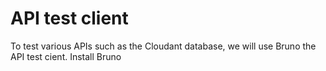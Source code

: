 # API test client

To test various APIs such as the Cloudant database, we will use Bruno the API test cient. Install Bruno
